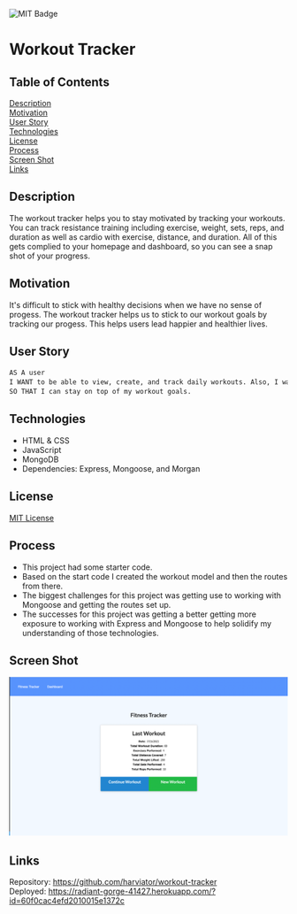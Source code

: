 ![MIT Badge](https://img.shields.io/badge/License-MIT-green)

# Workout Tracker

## Table of Contents
[Description](#description)\
[Motivation](#motivation)\
[User Story](#user-story)\
[Technologies](#technologies)\
[License](#license)\
[Process](#process)\
[Screen Shot](#screen-shot)\
[Links](#links)


## Description

The workout tracker helps you to stay motivated by tracking your workouts.  You can track resistance training including exercise, weight, sets, reps, and duration as well as cardio with exercise, distance, and duration.  All of this gets complied to your homepage and dashboard, so you can see a snap shot of your progress.

## Motivation

It's difficult to stick with healthy decisions when we have no sense of progess.  The workout tracker helps us to stick to our workout goals by tracking our progess.  This helps users lead happier and healthier lives.

## User Story

```md
AS A user
I WANT to be able to view, create, and track daily workouts. Also, I want to be able to log multiple exercises in a workout on a given day.
SO THAT I can stay on top of my workout goals.
```

## Technologies

* HTML & CSS
* JavaScript
* MongoDB
* Dependencies: Express, Mongoose, and Morgan


## License

[MIT License](https://choosealicense.com/licenses/mit/)

## Process

* This project had some starter code.
* Based on the start code I created the workout model and then the routes from there.
* The biggest challenges for this project was getting use to working with Mongoose and getting the routes set up.
* The successes for this project was getting a better getting more exposure to working with Express and Mongoose to help solidify my understanding of those technologies.

## Screen Shot

![Screen Shot](./public/images/screen-shot.png)

## Links

Repository: https://github.com/harviator/workout-tracker \
Deployed: https://radiant-gorge-41427.herokuapp.com/?id=60f0cac4efd2010015e1372c
